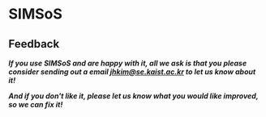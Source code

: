 # SIMSoS

## Feedback

**_If you use SIMSoS and are happy with it, all we ask is that you please consider sending out a email [jhkim@se.kaist.ac.kr](mailto:jhkim@se.kaist.ac.kr) to let us know about it!_**

**_And if you don't like it, please let us know what you would like improved, so we can fix it!_**
